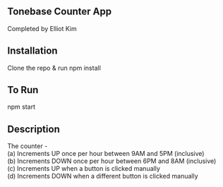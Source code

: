 ## Tonebase Counter App
Completed by Elliot Kim

## Installation
Clone the repo & run npm install

## To Run
npm start

## Description
The counter - \
(a) Increments UP once per hour between 9AM and 5PM (inclusive)\
(b) Increments DOWN once per hour between 6PM and 8AM (inclusive)\
(c) Increments UP when a button is clicked manually\
(d) Increments DOWN when a different button is clicked manually